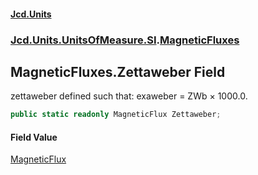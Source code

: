 #### [Jcd.Units](index 'index')
### [Jcd.Units.UnitsOfMeasure.SI](Jcd.Units.UnitsOfMeasure.SI 'Jcd.Units.UnitsOfMeasure.SI').[MagneticFluxes](MagneticFluxes 'Jcd.Units.UnitsOfMeasure.SI.MagneticFluxes')

## MagneticFluxes.Zettaweber Field

zettaweber defined such that: exaweber = ZWb × 1000.0.

```csharp
public static readonly MagneticFlux Zettaweber;
```

#### Field Value
[MagneticFlux](MagneticFlux 'Jcd.Units.UnitTypes.MagneticFlux')